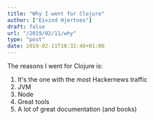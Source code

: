 ```yaml
---
title: "Why I went for Clojure"
author: ["Eivind Hjertnes"]
draft: false
url: "/2019/02/11/why"
type: "post"
date: 2019-02-11T18:32:40+01:00
---
```


The reasons I went for Clojure is:

1.  It's the one with the most Hackernews traffic
2.  JVM
3.  Node
4.  Great tools
5.  A lot of great documentation (and books)
